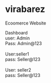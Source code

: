 # virabarez
Ecoomerce Website


Dashboard 
<br/>
user: Admin 
<br/>
Pass: Admin@123
<br/><br/>
User:seller1
<br/>
pass: Seller@123
<br/><br/>
User: seller2
<br/>
pass: Seller@123

